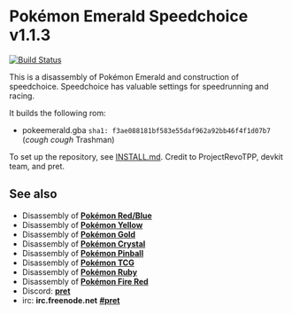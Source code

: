 # Pokémon Emerald Speedchoice v1.1.3

[![Build Status][travis-badge]][travis]

This is a disassembly of Pokémon Emerald and construction of speedchoice.
Speedchoice has valuable settings for speedrunning and racing. 

It builds the following rom:

* pokeemerald.gba `sha1: f3ae088181bf583e55daf962a92bb46f4f1d07b7` (*cough cough* Trashman)

To set up the repository, see [INSTALL.md](INSTALL.md).
Credit to ProjectRevoTPP, devkit team, and pret.

## See also

* Disassembly of [**Pokémon Red/Blue**][pokered]
* Disassembly of [**Pokémon Yellow**][pokeyellow]
* Disassembly of [**Pokémon Gold**][pokegold]
* Disassembly of [**Pokémon Crystal**][pokecrystal]
* Disassembly of [**Pokémon Pinball**][pokepinball]
* Disassembly of [**Pokémon TCG**][poketcg]
* Disassembly of [**Pokémon Ruby**][pokeruby]
* Disassembly of [**Pokémon Fire Red**][pokefirered]
* Discord: [**pret**][Discord]
* irc: **irc.freenode.net** [**#pret**][irc]

[pokered]: https://github.com/pret/pokered
[pokeyellow]: https://github.com/pret/pokeyellow
[pokegold]: https://github.com/pret/pokegold
[pokecrystal]: https://github.com/pret/pokecrystal
[pokepinball]: https://github.com/pret/pokepinball
[poketcg]: https://github.com/pret/poketcg
[pokeruby]: https://github.com/pret/pokeruby
[pokefirered]: https://github.com/pret/pokefirered
[Discord]: https://discord.gg/6EuWgX9
[irc]: https://kiwiirc.com/client/irc.freenode.net/?#pret
[travis]: https://travis-ci.org/pret/pokeemerald
[travis-badge]: https://travis-ci.org/pret/pokeemerald.svg?branch=master
